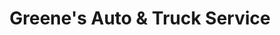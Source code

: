 ---
title: "Greene's Auto & Truck Service"
url: /indianapolis/greenes-auto-and-truck-service/
shop: car repair
---